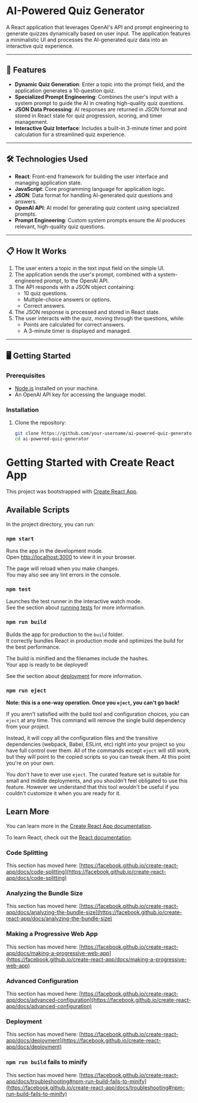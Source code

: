 # AI-Powered Quiz Generator

A React application that leverages OpenAI's API and prompt engineering to generate quizzes dynamically based on user input. The application features a minimalistic UI and processes the AI-generated quiz data into an interactive quiz experience.

---

## 🚀 Features
- **Dynamic Quiz Generation**: Enter a topic into the prompt field, and the application generates a 10-question quiz.
- **Specialized Prompt Engineering**: Combines the user's input with a system prompt to guide the AI in creating high-quality quiz questions.
- **JSON Data Processing**: AI responses are returned in JSON format and stored in React state for quiz progression, scoring, and timer management.
- **Interactive Quiz Interface**: Includes a built-in 3-minute timer and point calculation for a streamlined quiz experience.

---

## 🛠️ Technologies Used
- **React**: Front-end framework for building the user interface and managing application state.
- **JavaScript**: Core programming language for application logic.
- **JSON**: Data format for handling AI-generated quiz questions and answers.
- **OpenAI API**: AI model for generating quiz content using specialized prompts.
- **Prompt Engineering**: Custom system prompts ensure the AI produces relevant, high-quality quiz questions.

---

## 📋 How It Works
1. The user enters a topic in the text input field on the simple UI.
2. The application sends the user's prompt, combined with a system-engineered prompt, to the OpenAI API.
3. The API responds with a JSON object containing:
   - 10 quiz questions.
   - Multiple-choice answers or options.
   - Correct answers.
4. The JSON response is processed and stored in React state.
5. The user interacts with the quiz, moving through the questions, while:
   - Points are calculated for correct answers.
   - A 3-minute timer is displayed and managed.

---

## 🖥️ Getting Started

### Prerequisites
- [Node.js](https://nodejs.org/) installed on your machine.
- An OpenAI API key for accessing the language model.

### Installation
1. Clone the repository:
   ```bash
   git clone https://github.com/your-username/ai-powered-quiz-generator.git
   cd ai-powered-quiz-generator

# Getting Started with Create React App

This project was bootstrapped with [Create React App](https://github.com/facebook/create-react-app).

## Available Scripts

In the project directory, you can run:

### `npm start`

Runs the app in the development mode.\
Open [http://localhost:3000](http://localhost:3000) to view it in your browser.

The page will reload when you make changes.\
You may also see any lint errors in the console.

### `npm test`

Launches the test runner in the interactive watch mode.\
See the section about [running tests](https://facebook.github.io/create-react-app/docs/running-tests) for more information.

### `npm run build`

Builds the app for production to the `build` folder.\
It correctly bundles React in production mode and optimizes the build for the best performance.

The build is minified and the filenames include the hashes.\
Your app is ready to be deployed!

See the section about [deployment](https://facebook.github.io/create-react-app/docs/deployment) for more information.

### `npm run eject`

**Note: this is a one-way operation. Once you `eject`, you can't go back!**

If you aren't satisfied with the build tool and configuration choices, you can `eject` at any time. This command will remove the single build dependency from your project.

Instead, it will copy all the configuration files and the transitive dependencies (webpack, Babel, ESLint, etc) right into your project so you have full control over them. All of the commands except `eject` will still work, but they will point to the copied scripts so you can tweak them. At this point you're on your own.

You don't have to ever use `eject`. The curated feature set is suitable for small and middle deployments, and you shouldn't feel obligated to use this feature. However we understand that this tool wouldn't be useful if you couldn't customize it when you are ready for it.

## Learn More

You can learn more in the [Create React App documentation](https://facebook.github.io/create-react-app/docs/getting-started).

To learn React, check out the [React documentation](https://reactjs.org/).

### Code Splitting

This section has moved here: [https://facebook.github.io/create-react-app/docs/code-splitting](https://facebook.github.io/create-react-app/docs/code-splitting)

### Analyzing the Bundle Size

This section has moved here: [https://facebook.github.io/create-react-app/docs/analyzing-the-bundle-size](https://facebook.github.io/create-react-app/docs/analyzing-the-bundle-size)

### Making a Progressive Web App

This section has moved here: [https://facebook.github.io/create-react-app/docs/making-a-progressive-web-app](https://facebook.github.io/create-react-app/docs/making-a-progressive-web-app)

### Advanced Configuration

This section has moved here: [https://facebook.github.io/create-react-app/docs/advanced-configuration](https://facebook.github.io/create-react-app/docs/advanced-configuration)

### Deployment

This section has moved here: [https://facebook.github.io/create-react-app/docs/deployment](https://facebook.github.io/create-react-app/docs/deployment)

### `npm run build` fails to minify

This section has moved here: [https://facebook.github.io/create-react-app/docs/troubleshooting#npm-run-build-fails-to-minify](https://facebook.github.io/create-react-app/docs/troubleshooting#npm-run-build-fails-to-minify)
